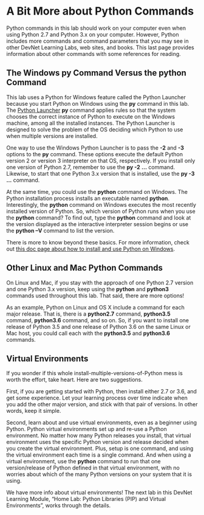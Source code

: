 # A Bit More about Python Commands

Python commands in this lab should work on your computer even when using Python 2.7 and Python 3.x on your computer. However, Python includes more commands and command parameters that you may see in other DevNet Learning Labs, web sites, and books. This last page provides information about other commands with some references for reading.

## The Windows py Command Versus the python Command

This lab uses a Python for Windows feature called the Python Launcher because you start Python on Windows using the **py** command in this lab. The [Python Launcher](https://www.python.org/dev/peps/pep-0397/) **py** command applies rules so that the system chooses the correct instance of Python to execute on the Windows machine, among all the installed instances. The Python Launcher is designed to solve the problem of the OS deciding which Python to use when multiple versions are installed.

One way to use the Windows Python Launcher is to pass the **-2** and **-3** options to the **py** command. These options execute the default Python version 2 or version 3 interpreter on that OS, respectively. If you install only one version of Python 2.7, remember to use the **py -2** **...** command. Likewise, to start that one Python 3.x version that is installed, use the **py -3** **...** command.

At the same time, you could use the **python** command on Windows. The Python installation process installs an executable named **python**. Interestingly, the **python** command on Windows executes the most recently installed version of Python. So, which version of Python runs when you use the **python** command? To find out, type the **python** command and look at the version displayed as the interactive interpreter session begins or use the **python –V** command to list the version.

There is more to know beyond these basics. For more information, check out [this doc page about how to install and use Python on Windows](https://docs.python.org/3/using/windows.html).

## Other Linux and Mac Python Commands

On Linux and Mac, if you stay with the approach of one Python 2.7 version and one Python 3.x version, keep using the **python** and **python3** commands used throughout this lab. That said, there are more options!

As an example, Python on Linux and OS X include a command for each major release. That is, there is a **python2.7** command, **python3.5** command, **python3.6** command, and so on. So, if you want to install one release of Python 3.5 and one release of Python 3.6 on the same Linux or Mac host, you could call each with the **python3.5** and **python3.6** commands.

## Virtual Environments

If you wonder if this whole install-multiple-versions-of-Python mess is worth the effort, take heart. Here are two suggestions.

First, if you are getting started with Python, then install either 2.7 or 3.6, and get some experience. Let your learning process over time indicate when you add the other major version, and stick with that pair of versions. In other words, keep it simple.

Second, learn about and use virtual environments, even as a beginner using Python. Python virtual environments set up and re-use a Python environment. No matter how many Python releases you install, that virtual environment uses the specific Python version and release decided when you create the virtual environment. Plus, setup is one command, and using the virtual environment each time is a single command. And when using a virtual environment, use the **python** command to run that one version/release of Python defined in that virtual environment, with no worries about which of the many Python versions on your system that it is using.

We have more info about virtual environments! The next lab in this DevNet Learning Module, “Home Lab: Python Libraries (PIP) and Virtual Environments”, works through the details.
